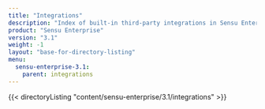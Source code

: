 ```yaml
---
title: "Integrations"
description: "Index of built-in third-party integrations in Sensu Enterprise."
product: "Sensu Enterprise"
version: "3.1"
weight: -1
layout: "base-for-directory-listing"
menu:
  sensu-enterprise-3.1:
    parent: integrations
---
```


{{< directoryListing "content/sensu-enterprise/3.1/integrations" >}}
